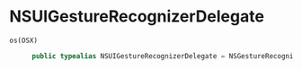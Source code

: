 # NSUIGestureRecognizerDelegate

<dl>
<dt><code>os(OSX)</code></dt>
<dd>

``` swift
public typealias NSUIGestureRecognizerDelegate = NSGestureRecognizerDelegate
```

</dd>
</dl>
